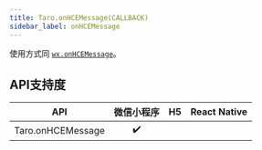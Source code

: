 ```yaml
---
title: Taro.onHCEMessage(CALLBACK)
sidebar_label: onHCEMessage
---
```



使用方式同 [`wx.onHCEMessage`](https://developers.weixin.qq.com/miniprogram/dev/api/wx.onHCEMessage.html)。



## API支持度


| API | 微信小程序 | H5 | React Native |
| :-: | :-: | :-: | :-: |
| Taro.onHCEMessage | ✔️ |  |  |

